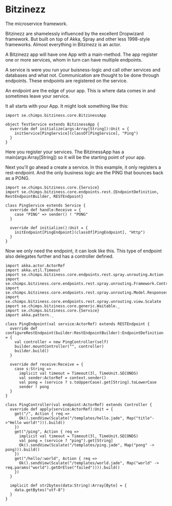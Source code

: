 Bitzinezz
=========

The microservice framework.

Bitzinezz are shamelessly influenced by the excellent Dropwizard framework. But built on top of Akka, Spray and other less 1998-style frameworks.
Almost everything in Bitzinezz is an actor.

A Bitzinezz app will have one App with a main-method. The app register one or more services, whom in turn can have multiple endpoints.

A service is were you run your buisness-logic and call other services and databases and what not. Communication are thought
to be done through endpoints. These endpoints are registered on the service.

An endpoint are the edge of your app. This is where data comes in and sometimes leave your service.

It all starts with your App. It might look something like this:

```
import se.chimps.bitziness.core.BitzinessApp

object TestService extends BitzinessApp {
  override def initialize(args:Array[String]):Unit = {
    initService[PingService](classOf[PingService], "Ping")
  }
}
```

Here you register your services. The BitzinessApp has a main(args:Array[String]) so it will be the starting point of your app.

Next you'll go ahead a create a service. In this example, it only registers a rest-endpoint.
And the only business logic are the PING that bounces back as a PONG.

```
import se.chimps.bitziness.core.{Service}
import se.chimps.bitziness.core.endpoints.rest.{EndpointDefinition, RestEndpointBuilder, RESTEndpoint}

class PingService extends Service {
  override def handle:Receive = {
    case "PING" => sender() ! "PONG"
  }

  override def initialize():Unit = {
    initEndpoint[PingEndpoint](classOf[PingEndpoint], "Http")
  }
}
```

Now we only need the endpoint, it can look like this. This type of endpoint also delegates further and has a controller defined.

```
import akka.actor.ActorRef
import akka.util.Timeout
import se.chimps.bitziness.core.endpoints.rest.spray.unrouting.Action
import se.chimps.bitziness.core.endpoints.rest.spray.unrouting.Framework.Controller
import se.chimps.bitziness.core.endpoints.rest.spray.unrouting.Model.Responses.Ok
import se.chimps.bitziness.core.endpoints.rest.spray.unrouting.view.Scalate
import se.chimps.bitziness.core.generic.Waitable._
import se.chimps.bitziness.core.{Service}
import akka.pattern._

class PingEndpoint(val service:ActorRef) extends RESTEndpoint {
  override def configureRestEndpoint(builder:RestEndpointBuilder):EndpointDefinition = {
    val controller = new PingController(self)
    builder.mountController("", controller)
    builder.build()
  }

  override def receive:Receive = {
    case s:String =>
      implicit val timeout = Timeout(3l, TimeUnit.SECONDS)
      val sender:ActorRef = context.sender()
      val pong = (service ? s.toUpperCase).get[String].toLowerCase
      sender ! pong
  }
}

class PingController(val endpoint:ActorRef) extends Controller {
  override def apply(service:ActorRef):Unit = {
    get("/", Action { req =>
      Ok().sendView(Scalate("/templates/hello.jade", Map("title"->"Hello world!"))).build()
    })
    get("/ping", Action { req =>
      implicit val timeout = Timeout(3l, TimeUnit.SECONDS)
      val pong = (service ? "ping").get[String]
      Ok().sendView(Scalate("/templates/ping.jade", Map("pong" -> pong))).build()
    })
    get("/hello/:world", Action { req =>
      Ok().sendView(Scalate("/templates/world.jade", Map("world" -> req.params("world").getOrElse("failed")))).build()
    })
  }

  implicit def str2bytes(data:String):Array[Byte] = {
    data.getBytes("utf-8")
  }
}
```